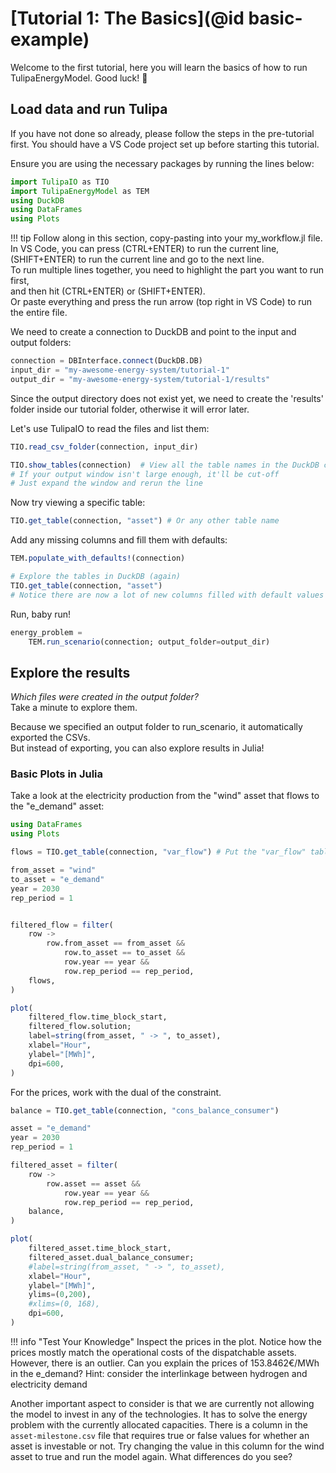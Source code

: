 # [Tutorial 1: The Basics](@id basic-example)

Welcome to the first tutorial, here you will learn the basics of how to run TulipaEnergyModel. Good luck! 🌷

## Load data and run Tulipa

If you have not done so already, please follow the steps in the pre-tutorial first.
You should have a VS Code project set up before starting this tutorial.

Ensure you are using the necessary packages by running the lines below:

```julia
import TulipaIO as TIO
import TulipaEnergyModel as TEM
using DuckDB
using DataFrames
using Plots
```

!!! tip
    Follow along in this section, copy-pasting into your my_workflow.jl file.\
    In VS Code, you can press (CTRL+ENTER) to run the current line,\
    (SHIFT+ENTER) to run the current line and go to the next line.\
    To run multiple lines together, you need to highlight the part you want to run first,\
    and then hit (CTRL+ENTER) or (SHIFT+ENTER).\
    Or paste everything and press the run arrow (top right in VS Code) to run the entire file.

We need to create a connection to DuckDB and point to the input and output folders:

```julia
connection = DBInterface.connect(DuckDB.DB)
input_dir = "my-awesome-energy-system/tutorial-1"
output_dir = "my-awesome-energy-system/tutorial-1/results"
```

Since the output directory does not exist yet, we need to create the 'results' folder inside our tutorial folder, otherwise it will error later.

Let's use TulipaIO to read the files and list them:

```julia
TIO.read_csv_folder(connection, input_dir)

TIO.show_tables(connection)  # View all the table names in the DuckDB connection
# If your output window isn't large enough, it'll be cut-off
# Just expand the window and rerun the line
```

Now try viewing a specific table:

```julia
TIO.get_table(connection, "asset") # Or any other table name
```

Add any missing columns and fill them with defaults:

```julia
TEM.populate_with_defaults!(connection)

# Explore the tables in DuckDB (again)
TIO.get_table(connection, "asset")
# Notice there are now a lot of new columns filled with default values
```

Run, baby run!

```julia
energy_problem =
    TEM.run_scenario(connection; output_folder=output_dir)
```

## Explore the results

*Which files were created in the output folder?*\
Take a minute to explore them.

Because we specified an output folder to run_scenario, it automatically exported the CSVs.\
But instead of exporting, you can also explore results in Julia!

### Basic Plots in Julia

Take a look at the electricity production from the "wind" asset that flows to the "e_demand" asset:

```julia
using DataFrames
using Plots

flows = TIO.get_table(connection, "var_flow") # Put the "var_flow" table from DuckDB into a Julia dataframe called "flows"

from_asset = "wind"
to_asset = "e_demand"
year = 2030
rep_period = 1


filtered_flow = filter(
    row ->
        row.from_asset == from_asset &&
            row.to_asset == to_asset &&
            row.year == year &&
            row.rep_period == rep_period,
    flows,
)

plot(
    filtered_flow.time_block_start,
    filtered_flow.solution;
    label=string(from_asset, " -> ", to_asset),
    xlabel="Hour",
    ylabel="[MWh]",
    dpi=600,
)
```

For the prices, work with the dual of the constraint.

```julia
balance = TIO.get_table(connection, "cons_balance_consumer")

asset = "e_demand"
year = 2030
rep_period = 1

filtered_asset = filter(
    row ->
        row.asset == asset &&
            row.year == year &&
            row.rep_period == rep_period,
    balance,
)

plot(
    filtered_asset.time_block_start,
    filtered_asset.dual_balance_consumer;
    #label=string(from_asset, " -> ", to_asset),
    xlabel="Hour",
    ylabel="[MWh]",
    ylims=(0,200),
    #xlims=(0, 168),
    dpi=600,
)
```

!!! info "Test Your Knowledge"
    Inspect the prices in the plot. Notice how the prices mostly match the operational costs of the dispatchable assets. However, there is an outlier. Can you explain the prices of 153.8462€/MWh in the e_demand? Hint: consider the interlinkage between hydrogen and electricity demand

Another important aspect to consider is that we are currently not allowing the model to invest in any of the technologies. It has to solve the energy problem with the currently allocated capacities. There is a column in the `asset-milestone.csv` file that requires true or false values for whether an asset is investable or not. Try changing the value in this column for the wind asset to true and run the model again. What differences do you see?
